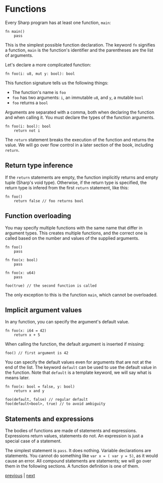 # Functions
Every Sharp program has at least one function, `main`:
```
fn main()
	pass
```
This is the simplest possible function declaration.
The keyword `fn` signifies a function, `main` is the function's identifier and the parentheses are the list of arguments.

Let's declare a more complicated function:
```
fn foo(i: u8, mut y: bool): bool
```
This function signature tells us the following things:
- The function's name is `foo`
- `foo` has two arguments: `i`, an immutable `u8`, and `y`, a mutable `bool`
- `foo` returns a `bool`

Arguments are separated with a comma, both when declaring the function and when calling it.
You must declare the types of the function arguments.
```
fn foo(i: bool): bool
	return not i
```

The `return` statement breaks the execution of the function and returns the value. We will go over flow control in a later section of the book, including `return`.

## Return type inference
If the `return` statements are empty, the function implicitly returns and empty tuple (Sharp's void type).
Otherwise, if the return type is specified, the return type is infered from the first `return` statement, like this:
```
fn foo()
	return false // foo returns bool
```

## Function overloading
You may specify multiple functions with the same name that differ in argument types.
This creates multiple functions, and the correct one is called based on the number and values of the supplied arguments.
```
fn foo()
	pass

fn foo(x: bool)
	pass

fn foo(x: u64)
	pass

foo(true) // the second function is called
```

The only exception to this is the function `main`, which cannot be overloaded.

## Implicit argument values
In any function, you can specify the argument's default value.
```
fn foo(x: i64 = 42)
	return x + 5
```

When calling the function, the default argument is inserted if missing:
```
foo() // first argument is 42
```

You can specify the default values even for arguments that are not at the end of the list.
The keyword `default` can be used to use the default value in the function.
Note that `default` is a template keyword, we will say what is means later.
```
fn foo(x: bool = false, y: bool)
	return x and y

foo(default, false) // regular default
foo(default<bool>, true) // to avoid ambiguity
```

## Statements and expressions
The bodies of functions are made of statements and expressions. Expressions return values, statements do not. An expression is just a special case of a statement.

The simplest statement is `pass`. It does nothing.
Variable declarations are statements. You cannot do something like `var x = ( var y = 5)`, as it would cause an error.
All compound statements are statements; we will go over them in the following sections. A function definition is one of them.

[previous](02.01.variables.md) | [next](02.03.primitive_types.md)

